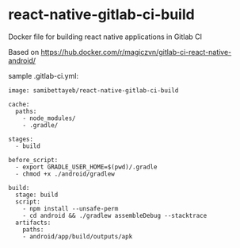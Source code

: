 # react-native-gitlab-ci-build
Docker file for building react native applications in Gitlab CI

Based on https://hub.docker.com/r/magiczvn/gitlab-ci-react-native-android/

sample .gitlab-ci.yml:

```
image: samibettayeb/react-native-gitlab-ci-build

cache:
  paths:
    - node_modules/
    - .gradle/

stages:
  - build

before_script:
  - export GRADLE_USER_HOME=$(pwd)/.gradle
  - chmod +x ./android/gradlew

build:
  stage: build
  script:
    - npm install --unsafe-perm
    - cd android && ./gradlew assembleDebug --stacktrace
  artifacts:
    paths:
    - android/app/build/outputs/apk
```
